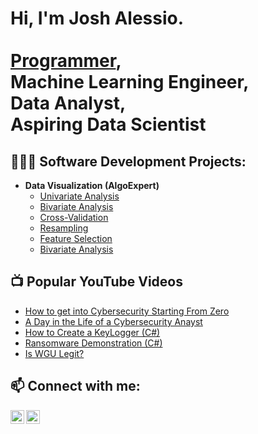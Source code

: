 <h1>Hi, I'm Josh Alessio. <br/><br/>
  <a href="https://github.com/JoshAlessio">Programmer</a>, <br/>Machine Learning Engineer</a>, <br/>Data Analyst, <br/>Aspiring Data Scientist</a>
</h1>

<h2>👨🏽‍💻 Software Development Projects:</h2>

- <b>Data Visualization (AlgoExpert)</b>
  - [Univariate Analysis](https://github.com/JoshAlessio/Data-Visualization)
  - [Bivariate Analysis](https://github.com/JoshAlessio/Data-Visualization)
  - [Cross-Validation](https://github.com/JoshAlessio/Data-Visualization)
  - [Resampling](https://github.com/JoshAlessio/Data-Visualization)
  - [Feature Selection](https://github.com/JoshAlessio/Data-Visualization)
  - [Bivariate Analysis](https://github.com/JoshAlessio/Data-Visualization)

    
<h2>📺 Popular YouTube Videos</h2>

- [How to get into Cybersecurity Starting From Zero](https://www.youtube.com/watch?v=a83ASGn_V_s)
- [A Day in the Life of a Cybersecurity Anayst](https://www.youtube.com/watch?v=uHy3oM7NnoU)
- [How to Create a KeyLogger (C#)](https://www.youtube.com/watch?v=N-L9hklSlNk)
- [Ransomware Demonstration (C#)](https://www.youtube.com/watch?v=OfvdQeh79s0)
- [Is WGU Legit?](https://www.youtube.com/watch?v=E2MwRWxDBkA)

<h2> 📫 Connect with me:</h2>

[<img align="left" alt="JoshMadakor | YouTube" width="22px" src="https://cdn.jsdelivr.net/npm/simple-icons@v3/icons/youtube.svg" />][youtube]
[<img align="left" alt="JoshMadakor | LinkedIn" width="22px" src="https://cdn.jsdelivr.net/npm/simple-icons@v3/icons/linkedin.svg" />][linkedin]

[youtube]: https://www.youtube.com/c/joshmadakor
[linkedin]: https://linkedin.com/in/joshmadakor

<!--
**joshmadakor1/joshmadakor1** is a ✨ _special_ ✨ repository because its `README.md` (this file) appears on your GitHub profile.

Here are some ideas to get you started:

- 🔭 I’m currently working on ...
- 🌱 I’m currently learning ...
- 👯 I’m looking to collaborate on ...
- 🤔 I’m looking for help with ...
- 💬 Ask me about ...
- 📫 How to reach me: ...
- 😄 Pronouns: ...
- ⚡ Fun fact: ...
-->
